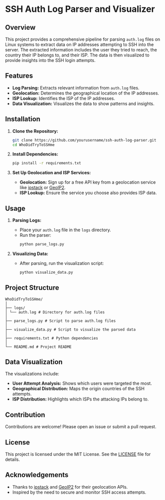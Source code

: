 # SSH Auth Log Parser and Visualizer

## Overview
This project provides a comprehensive pipeline for parsing `auth.log` files on Linux systems to extract data on IP addresses attempting to SSH into the server. The extracted information includes the user they tried to reach, the country their IP belongs to, and their ISP. The data is then visualized to provide insights into the SSH login attempts.

## Features
- **Log Parsing:** Extracts relevant information from `auth.log` files.
- **Geolocation:** Determines the geographical location of the IP addresses.
- **ISP Lookup:** Identifies the ISP of the IP addresses.
- **Data Visualization:** Visualizes the data to show patterns and insights.

## Installation
1. **Clone the Repository:**
    ```sh
    git clone https://github.com/yourusername/ssh-auth-log-parser.git
    cd WhoDidTryToSSHme
    ```

2. **Install Dependencies:**
    ```sh
    pip install -r requirements.txt
    ```

3. **Set Up Geolocation and ISP Services:**
    - **Geolocation:** Sign up for a free API key from a geolocation service like [ipstack](https://ipstack.com/) or [GeoIP2](https://www.maxmind.com/en/geoip2-services-and-databases).
    - **ISP Lookup:** Ensure the service you choose also provides ISP data.


## Usage
1. **Parsing Logs:**
    - Place your `auth.log` file in the `logs` directory.
    - Run the parser:
      ```sh
      python parse_logs.py
      ```

2. **Visualizing Data:**
    - After parsing, run the visualization script:
      ```sh
      python visualize_data.py
      ```

## Project Structure
```
WhoDidTryToSSHme/
│
├── logs/
│ └── auth.log # Directory for auth.log files
│
├── parse_logs.py # Script to parse auth.log files
│
├── visualize_data.py # Script to visualize the parsed data
│
├── requirements.txt # Python dependencies
│
└── README.md # Project README
```
## Data Visualization
The visualizations include:
- **User Attempt Analysis:** Shows which users were targeted the most.
- **Geographical Distribution:** Maps the origin countries of the SSH attempts.
- **ISP Distribution:** Highlights which ISPs the attacking IPs belong to.

## Contribution
Contributions are welcome! Please open an issue or submit a pull request.

## License
This project is licensed under the MIT License. See the [LICENSE](LICENSE) file for details.

## Acknowledgements
- Thanks to [ipstack](https://ipstack.com/) and [GeoIP2](https://www.maxmind.com/en/geoip2-services-and-databases) for their geolocation APIs.
- Inspired by the need to secure and monitor SSH access attempts.
